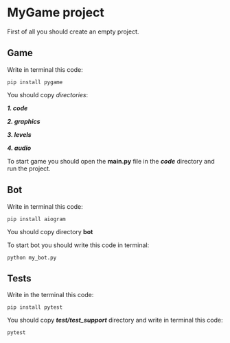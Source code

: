 # MyGame project 
First of all you should create an empty project. 

## Game
Write in terminal this code:

`
pip install pygame
`

You should copy _directories_:

___1. code___

___2. graphics___

___3. levels___

___4. audio___

To start game you should open the __main.py__ file in the ___code___ directory and run the project.

## Bot

Write in terminal this code:

`
pip install aiogram
`

You should copy directory __bot__

To start bot you should write this code in terminal:

`
python my_bot.py
`

## Tests

Write in the terminal this code:

`
pip install pytest
`

You should copy ___test/test_support___ directory and write in terminal this code:

`
pytest
`
